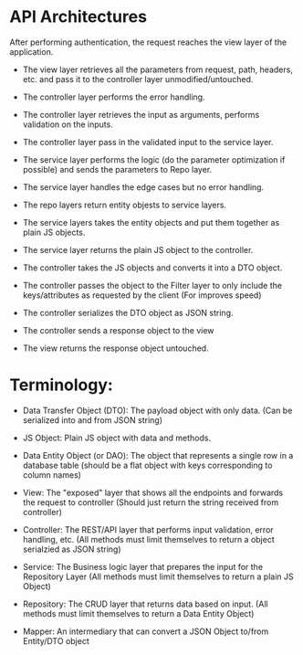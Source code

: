 # API Architectures

After performing authentication, the request reaches the view layer of the application.

- The view layer retrieves all the parameters from request, path, headers, etc. and pass it to the controller layer unmodified/untouched.

- The controller layer performs the error handling.

- The controller layer retrieves the input as arguments, performs validation on the inputs.

- The controller layer pass in the validated input to the service layer.

- The service layer performs the logic (do the parameter optimization if possible) and sends the parameters to Repo layer.

- The service layer handles the edge cases but no error handling.

- The repo layers return entity objests to service layers.

- The service layers takes the entity objects and put them together as plain JS objects.

- The service layer returns the plain JS object to the controller.

- The controller takes the JS objects and converts it into a DTO object.

- The controller passes the object to the Filter layer to only include the keys/attributes as requested by the client (For improves speed)

- The controller serializes the DTO object as JSON string.

- The controller sends a response object to the view

- The view returns the response object untouched.


 # Terminology:

- Data Transfer Object (DTO): The payload object with only data. (Can be serialized into and from JSON string)

- JS Object: Plain JS object with data and methods.

- Data Entity Object (or DAO): The object that represents a single row in a database table (should be a flat object with keys corresponding to column names)

- View: The "exposed" layer that shows all the endpoints and forwards the request to controller (Should just return the string received from controller)

- Controller: The REST/API layer that performs input validation, error handling, etc. (All methods must limit themselves to return a object serialzied as JSON string)

- Service: The Business logic layer that prepares the input for the Repository Layer (All methods must limit themselves to return a plain JS Object)

- Repository: The CRUD layer that returns data based on input. (All methods must limit themselves to return a Data Entity Object)

- Mapper: An intermediary that can convert a JSON Object to/from Entity/DTO object